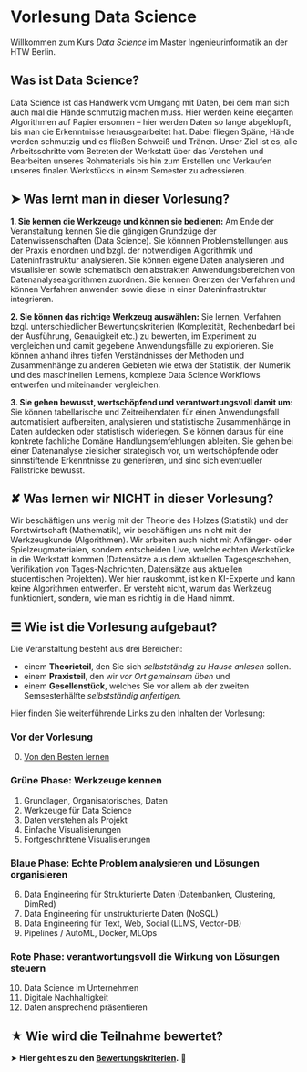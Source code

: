 # Vorlesung Data Science

Willkommen zum Kurs <em>Data Science</em> im Master Ingenieurinformatik an der HTW Berlin.

## Was ist Data Science?

Data Science ist das Handwerk vom Umgang mit Daten, bei dem man sich auch mal die Hände schmutzig machen muss. Hier werden keine eleganten Algorithmen auf Papier ersonnen – hier werden Daten so lange abgeklopft, bis man die Erkenntnisse herausgearbeitet hat. Dabei fliegen Späne, Hände werden schmutzig und es fließen Schweiß und Tränen. Unser Ziel ist es, alle Arbeitsschritte vom Betreten der Werkstatt über das Verstehen und Bearbeiten unseres Rohmaterials bis hin zum Erstellen und Verkaufen unseres finalen Werkstücks in einem Semester zu adressieren.

## ➤ Was lernt man in dieser Vorlesung?

**1. Sie kennen die Werkzeuge und können sie bedienen:** Am Ende der Veranstaltung kennen Sie die gängigen Grundzüge der Datenwissenschaften (Data Science). Sie könnnen Problemstellungen aus der Praxis einordnen und bzgl. der notwendigen Algorithmik und Dateninfrastruktur analysieren. Sie können eigene Daten analysieren und visualisieren sowie schematisch den abstrakten Anwendungsbereichen von Datenanalysealgorithmen zuordnen. Sie kennen Grenzen der Verfahren und können Verfahren anwenden sowie diese in einer Dateninfrastruktur integrieren.

**2. Sie können das richtige Werkzeug auswählen:** Sie lernen,  Verfahren bzgl. unterschiedlicher Bewertungskriterien (Komplexität, Rechenbedarf bei der Ausführung, Genauigkeit etc.) zu bewerten, im Experiment zu vergleichen und damit gegebene Anwendungsfälle zu explorieren. Sie können anhand ihres tiefen Verständnisses der Methoden und Zusammenhänge zu anderen Gebieten wie etwa der Statistik, der Numerik und des maschinellen Lernens, komplexe Data Science 
Workflows entwerfen und miteinander vergleichen. 

**3. Sie gehen bewusst, wertschöpfend und verantwortungsvoll damit um:** Sie können tabellarische und Zeitreihendaten für einen Anwendungsfall automatisiert aufbereiten, analysieren und statistische Zusammenhänge in Daten aufdecken oder statistisch widerlegen. Sie können daraus für eine konkrete fachliche Domäne Handlungsemfehlungen ableiten. Sie gehen bei einer Datenanalyse zielsicher strategisch vor, um wertschöpfende oder sinnstiftende Erkenntnisse zu generieren, und sind sich eventueller Fallstricke bewusst.

## ✘ Was lernen wir NICHT in dieser Vorlesung?

Wir beschäftigen uns wenig mit der Theorie des Holzes (Statistik) und der Forstwirtschaft (Mathematik), wir beschäftigen uns nicht mit der Werkzeugkunde (Algorithmen). Wir arbeiten auch nicht mit Anfänger- oder Spielzeugmaterialen, sondern entscheiden Live, welche echten Werkstücke in die Werkstatt kommen (Datensätze aus dem aktuellen Tagesgeschehen, Verifikation von Tages-Nachrichten, Datensätze aus aktuellen studentischen Projekten). Wer hier rauskommt, ist kein KI-Experte und kann keine Algorithmen entwerfen. Er versteht nicht, warum das Werkzeug funktioniert, sondern, wie man es richtig in die Hand nimmt. 

## ☰ Wie ist die Vorlesung aufgebaut?

Die Veranstaltung besteht aus drei Bereichen:

* einem **Theorieteil**, den Sie sich *selbstständig zu Hause anlesen* sollen.
* einem **Praxisteil**, den wir *vor Ort gemeinsam üben* und
* einem **Gesellenstück**, welches Sie vor allem ab der zweiten Semsesterhälfte *selbstständig anfertigen*.

Hier finden Sie weiterführende Links zu den Inhalten der Vorlesung:

### Vor der Vorlesung

0. [Von den Besten lernen](toc/0.md)

### Grüne Phase: Werkzeuge kennen

1. Grundlagen, Organisatorisches, Daten
2. Werkzeuge für Data Science
3. Daten  verstehen als Projekt
4. Einfache Visualisierungen
5. Fortgeschrittene Visualisierungen

### Blaue Phase: Echte Problem analysieren und Lösungen organisieren

6. Data Engineering für Strukturierte Daten (Datenbanken, Clustering, DimRed)	
7. Data Engineering für unstrukturierte Daten (NoSQL)		
8. Data Engineering für Text, Web, Social (LLMS, Vector-DB)		
9. Pipelines / AutoML, Docker, MLOps		

### Rote Phase: verantwortungsvoll die Wirkung von Lösungen steuern
10. Data Science im Unternehmen		
11.	Digitale Nachhaltigkeit	
12. Daten ansprechend präsentieren


## ★ Wie wird die Teilnahme bewertet?

 ➤ **Hier geht es zu den [Bewertungskriterien](Bewertung.md).**
🎁